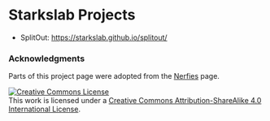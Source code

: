 # Starkslab Projects

- SplitOut: https://starkslab.github.io/splitout/


### Acknowledgments
Parts of this project page were adopted from the [Nerfies](https://nerfies.github.io/) page.

<a rel="license" href="http://creativecommons.org/licenses/by-sa/4.0/"><img alt="Creative Commons License" style="border-width:0" src="https://i.creativecommons.org/l/by-sa/4.0/88x31.png" /></a><br />This work is licensed under a <a rel="license" href="http://creativecommons.org/licenses/by-sa/4.0/">Creative Commons Attribution-ShareAlike 4.0 International License</a>.
